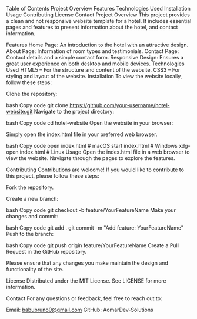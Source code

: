 Table of Contents
Project Overview
Features
Technologies Used
Installation
Usage
Contributing
License
Contact
Project Overview
This project provides a clean and  not responsive website template for a hotel. It includes essential pages and features to present information about the hotel,  and contact information.

Features
Home Page: An introduction to the hotel with an attractive design.
About Page: Information of  room types and testimonials.
Contact Page: Contact details and a simple contact form.
Responsive Design: Ensures a great user experience on both desktop and mobile devices.
Technologies Used
HTML5 – For the structure and content of the website.
CSS3 – For styling and layout of the website.
Installation
To view the website locally, follow these steps:

Clone the repository:

bash
Copy code
git clone https://github.com/your-username/hotel-website.git
Navigate to the project directory:

bash
Copy code
cd hotel-website
Open the website in your browser:

Simply open the index.html file in your preferred web browser.

bash
Copy code
open index.html  # macOS
start index.html # Windows
xdg-open index.html # Linux
Usage
Open the index.html file in a web browser to view the website. Navigate through the pages to explore the features.

Contributing
Contributions are welcome! If you would like to contribute to this project, please follow these steps:

Fork the repository.

Create a new branch:

bash
Copy code
git checkout -b feature/YourFeatureName
Make your changes and commit:

bash
Copy code
git add .
git commit -m "Add feature: YourFeatureName"
Push to the branch:

bash
Copy code
git push origin feature/YourFeatureName
Create a Pull Request in the GitHub repository.

Please ensure that any changes you make maintain the design and functionality of the site.

License
Distributed under the MIT License. See LICENSE for more information.

Contact
For any questions or feedback, feel free to reach out to:

Email: babubruno0@gmail.com
GitHub: AomarDev-Solutions
